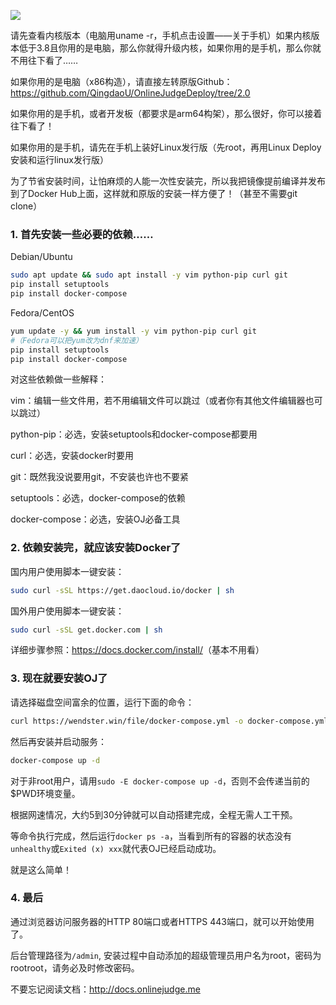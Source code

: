 ![](https://cdn.jsdelivr.net/gh/wenxuanjun/CDN@master/images/blog/7/1.jpg)

请先查看内核版本（电脑用uname -r，手机点击设置——关于手机）如果内核版本低于3.8且你用的是电脑，那么你就得升级内核，如果你用的是手机，那么你就不用往下看了……

如果你用的是电脑（x86构造），请直接左转原版Github：<https://github.com/QingdaoU/OnlineJudgeDeploy/tree/2.0>

如果你用的是手机，或者开发板（都要求是arm64构架），那么很好，你可以接着往下看了！

如果你用的是手机，请先在手机上装好Linux发行版（先root，再用Linux Deploy安装和运行linux发行版）

为了节省安装时间，让怕麻烦的人能一次性安装完，所以我把镜像提前编译并发布到了Docker Hub上面，这样就和原版的安装一样方便了！（甚至不需要git clone）

### 1. 首先安装一些必要的依赖……

Debian/Ubuntu

```bash
sudo apt update && sudo apt install -y vim python-pip curl git
pip install setuptools
pip install docker-compose
```

Fedora/CentOS

```bash
yum update -y && yum install -y vim python-pip curl git
#（Fedora可以把yum改为dnf来加速）
pip install setuptools
pip install docker-compose
```

对这些依赖做一些解释：

vim：编辑一些文件用，若不用编辑文件可以跳过（或者你有其他文件编辑器也可以跳过）

python-pip：必选，安装setuptools和docker-compose都要用

curl：必选，安装docker时要用

git：既然我没说要用git，不安装也许也不要紧

setuptools：必选，docker-compose的依赖

docker-compose：必选，安装OJ必备工具

### 2. 依赖安装完，就应该安装Docker了

国内用户使用脚本一键安装：

```bash
sudo curl -sSL https://get.daocloud.io/docker | sh
```

国外用户使用脚本一键安装：

```bash
sudo curl -sSL get.docker.com | sh
```

详细步骤参照：<https://docs.docker.com/install/>（基本不用看）

### 3. 现在就要安装OJ了

请选择磁盘空间富余的位置，运行下面的命令：

```bash
curl https://wendster.win/file/docker-compose.yml -o docker-compose.yml
```

然后再安装并启动服务：

```bash
docker-compose up -d
```

对于非root用户，请用`sudo -E docker-compose up -d`，否则不会传递当前的$PWD环境变量。

根据网速情况，大约5到30分钟就可以自动搭建完成，全程无需人工干预。

等命令执行完成，然后运行`docker ps -a`，当看到所有的容器的状态没有`unhealthy`或`Exited (x) xxx`就代表OJ已经启动成功。

就是这么简单！

### 4. 最后

通过浏览器访问服务器的HTTP 80端口或者HTTPS 443端口，就可以开始使用了。

后台管理路径为`/admin`, 安装过程中自动添加的超级管理员用户名为root，密码为rootroot，请务必及时修改密码。

不要忘记阅读文档：<http://docs.onlinejudge.me> 
